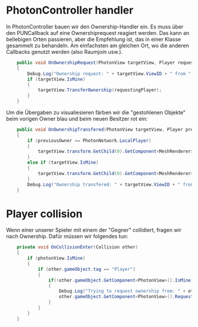 # PhotonController handler
In PhotonController bauen wir den Ownership-Handler ein. Es muss über den PUNCallback auf eine Ownershiprequest reagiert werden. Das kann an beliebigen Orten passieren, aber die Empfehlung ist, das in einer Klasse gesammelt zu behandeln. Am einfachsten am gleichen Ort, wo die anderen Callbacks genutzt werden (also Raumjoin usw.).
```cs
    public void OnOwnershipRequest(PhotonView targetView, Player requestingPlayer)
    {
        Debug.Log("Ownership request: " + targetView.ViewID + " from " + requestingPlayer.NickName);
        if (targetView.IsMine)
        {
            targetView.TransferOwnership(requestingPlayer);
        }
    }
```
Um die Übergaben zu visualiesieren färben wir die "gestohlenen Objekte" beim vorigen Owner blau und beim neuen Besitzer rot ein:
```cs
    public void OnOwnershipTransfered(PhotonView targetView, Player previousOwner)
    {
        if (previousOwner == PhotonNetwork.LocalPlayer)
        {
            targetView.transform.GetChild(0).GetComponent<MeshRenderer>().material.color = Color.blue;
        }
        else if (targetView.IsMine)
        {
            targetView.transform.GetChild(0).GetComponent<MeshRenderer>().material.color = Color.red;
        }
        Debug.Log("Ownership transfered: " + targetView.ViewID + " from " + previousOwner.NickName);
    }
```
# Player collision
Wenn einer unserer Spieler mit einem der "Gegner" collidiert, fragen wir nach Ownership. Dafür müssen wir folgendes tun:
```cs
    private void OnCollisionEnter(Collision other)
    {
        if (photonView.IsMine)
        {
            if (other.gameObject.tag == "Player")
            {
                if(!other.gameObject.GetComponent<PhotonView>().IsMine)
                {
                    Debug.Log("Trying to request ownership from: " + other.gameObject.name);
                    other.gameObject.GetComponent<PhotonView>().RequestOwnership();
                }
            }
        }
    }
```